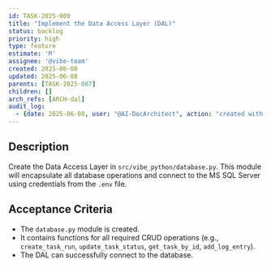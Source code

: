 ```yaml
---
id: TASK-2025-009
title: "Implement the Data Access Layer (DAL)"
status: backlog
priority: high
type: feature
estimate: 'M'
assignee: '@vibe-team'
created: 2025-06-08
updated: 2025-06-08
parents: [TASK-2025-007]
children: []
arch_refs: [ARCH-dal]
audit_log:
  - {date: 2025-06-08, user: "@AI-DocArchitect", action: "created with status backlog"}
---
```

## Description
Create the Data Access Layer in `src/vibe_python/database.py`. This module will encapsulate all database operations and connect to the MS SQL Server using credentials from the `.env` file.

## Acceptance Criteria
*   The `database.py` module is created.
*   It contains functions for all required CRUD operations (e.g., `create_task_run`, `update_task_status`, `get_task_by_id`, `add_log_entry`).
*   The DAL can successfully connect to the database. 